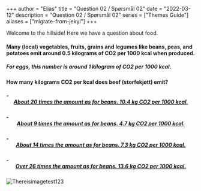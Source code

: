 +++
author = "Elias"
title = "Question 02 / Spørsmål 02"
date = "2022-03-12"
description = "Question 02 / Spørsmål 02"
series = ["Themes Guide"]
aliases = ["migrate-from-jekyl"]
+++

Welcome to the hillside! Here we have a question about food.

#### Many (local) vegetables, fruits, grains and legumes like beans, peas, and potatoes emit around 0.5 kilograms of CO2 per 1000 kcal when produced. 
##### For eggs, this number is around 1 kilogram of CO2 per 1000 kcal. 
#### How many kilograms CO2 per kcal does beef (storfekjøtt) emit?


##### - <center> [About 20 times the amount as for beans. 10.4 kg CO2 per 1000 kcal. ](https://biodivgame.github.io/archive/question-1_01_correct/right-answer/) </center>
##### - <center> [About 9 times the amount as for beans. 4.7 kg CO2 per 1000 kcal.](https://biodivgame.github.io/archive/question-1_01_correct/right-answer/) </center>
##### - <center> [About 14 times the amount as for beans. 7.3 kg CO2 per 1000 kcal. ](https://biodivgame.github.io/archive/question-1_01_correct/right-answer/) </center>
##### - <center> [Over 26 times the amount as for beans. 13.6 kg CO2 per 1000 kcal.](https://biodivgame.github.io/archive/question-1_01_correct/right-answer/) </center>

![Thereisimagetest123](/img/cherry-blossoms.jpg)
